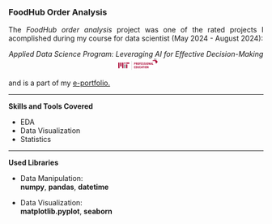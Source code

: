 ### FoodHub Order Analysis

<p align='justify'>
The <i>FoodHub order analysis</i> project was one of the rated projects I acomplished during my course for data scientist (May 2024 - August 2024):
</p>

<p align='center'>
<i>Applied Data Science Program: Leveraging AI for Effective Decision-Making</i> 
&nbsp <img src="https://github.com/Gr3Fin/portfolio/blob/main/assets/images/mit-professional-education_s.png">
</p>

and is a part of my [e-portfolio.](https://olympus.mygreatlearning.com/eportfolio)

---
**Skills and Tools Covered**
- EDA
- Data Visualization
- Statistics
---
**Used Libraries**

- Data Manipulation:  
**numpy**, **pandas**, **datetime**

- Data Visualization:  
**matplotlib.pyplot**, **seaborn**
